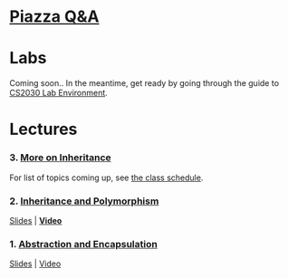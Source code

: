 # [Piazza Q&A](https://piazza.com/class/jcaaskvbs754wh)

# Labs

Coming soon.. In the meantime, get ready by going through the guide to [CS2030 Lab Environment](unix.md).

# Lectures

### 3. [More on Inheritance](lec03.md) 

For list of topics coming up, see [the class schedule](schedule.md).

### 2. [Inheritance and Polymorphism](lec02.md) 
[Slides](https://www.comp.nus.edu.sg/~cs2030/1718-s2/cs2030-lec02.pdf) | [**Video**](https://vimeo.com/252845876)

### 1. [Abstraction and Encapsulation](lec01.md) 
[Slides](https://www.comp.nus.edu.sg/~cs2030/1718-s2/cs2030-lec01.pdf) | [Video](https://vimeo.com/251766531)

